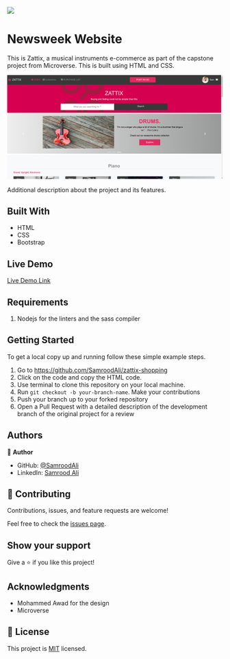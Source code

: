![](https://img.shields.io/badge/Microverse-blueviolet)

# Newsweek Website

This is Zattix, a musical instruments e-commerce as part of the capstone project from Microverse. This is built using HTML and CSS.

![screenshot](./assets/screenshot.png)

Additional description about the project and its features.

## Built With

- HTML
- CSS
- Bootstrap

## Live Demo

[Live Demo Link](https://samroodali.github.io/zattix-shopping/index.html)

## Requirements

1. Nodejs for the linters and the sass compiler

## Getting Started
To get a local copy up and running follow these simple example steps.

1. Go to https://github.com/SamroodAli/zattix-shopping
2. Click on the code and copy the HTML code.
3. Use terminal to clone this repository on your local machine.
4. Run `git checkout -b your-branch-name`. Make your contributions
5. Push your branch up to your forked repository
6. Open a Pull Request with a detailed description of the development branch of the original project for a review
## Authors

👤 **Author**

- GitHub: [@SamroodAli](https://github.com/SamroodAli)
- LinkedIn: [Samrood Ali](https://www.linkedin.com/in/samrood-ali/)

## 🤝 Contributing

Contributions, issues, and feature requests are welcome!

Feel free to check the [issues page](issues/).

## Show your support

Give a ⭐️ if you like this project!

## Acknowledgments

- Mohammed Awad for the design
- Microverse

## 📝 License

This project is [MIT](lic.url) licensed.
